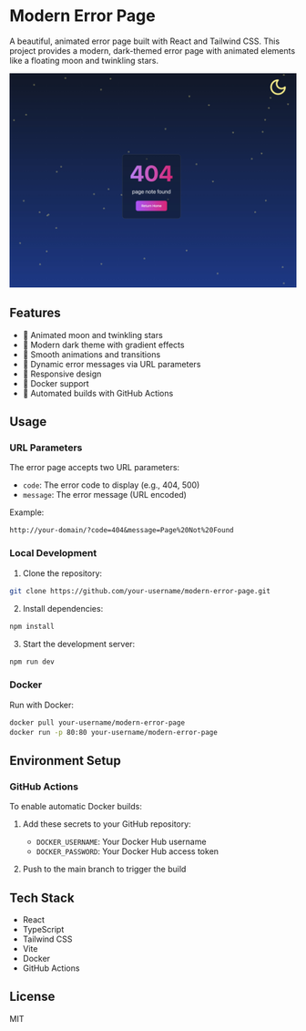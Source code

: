 # Modern Error Page

A beautiful, animated error page built with React and Tailwind CSS. This project provides a modern, dark-themed error page with animated elements like a floating moon and twinkling stars.

![Error Page Preview](Screenshot.jpeg)

## Features

- 🌙 Animated moon and twinkling stars
- 🎨 Modern dark theme with gradient effects
- 💫 Smooth animations and transitions
- 🔄 Dynamic error messages via URL parameters
- 🎯 Responsive design
- 🐳 Docker support
- 🔄 Automated builds with GitHub Actions

## Usage

### URL Parameters

The error page accepts two URL parameters:

- `code`: The error code to display (e.g., 404, 500)
- `message`: The error message (URL encoded)

Example:
```
http://your-domain/?code=404&message=Page%20Not%20Found
```

### Local Development

1. Clone the repository:
```bash
git clone https://github.com/your-username/modern-error-page.git
```

2. Install dependencies:
```bash
npm install
```

3. Start the development server:
```bash
npm run dev
```

### Docker

Run with Docker:
```bash
docker pull your-username/modern-error-page
docker run -p 80:80 your-username/modern-error-page
```

## Environment Setup

### GitHub Actions

To enable automatic Docker builds:

1. Add these secrets to your GitHub repository:
   - `DOCKER_USERNAME`: Your Docker Hub username
   - `DOCKER_PASSWORD`: Your Docker Hub access token

2. Push to the main branch to trigger the build

## Tech Stack

- React
- TypeScript
- Tailwind CSS
- Vite
- Docker
- GitHub Actions

## License

MIT